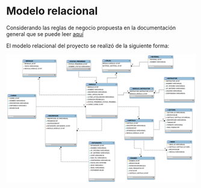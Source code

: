 # Modelo relacional


Considerando las reglas de negocio propuesta en la documentación general que se puede leer [aquí](https://github.com/SamArtGS/Moremy/blob/master/Docs/README.md)

El modelo relacional del proyecto se realizó de la siguiente forma:


![](docs/Modelo.png)
